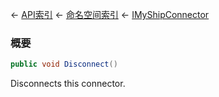 ← [API索引](Api-Index) ← [命名空间索引](Namespace-Index) ← [IMyShipConnector](Sandbox.ModAPI.Ingame.IMyShipConnector)

### 概要

```csharp
public void Disconnect()
```

Disconnects this connector.

